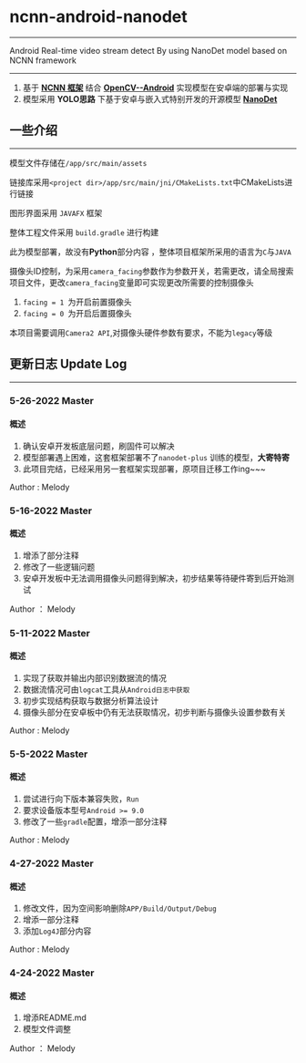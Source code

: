 
# ncnn-android-nanodet

---

Android Real-time video stream detect By using NanoDet model based on NCNN framework

---

1. 基于 [**NCNN 框架**](https://github.com/Tencent/ncnn) 结合 [**OpenCV--Android**](https://github.com/nihui/opencv-mobile) 实现模型在安卓端的部署与实现
2. 模型采用  **YOLO思路**  下基于安卓与嵌入式特别开发的开源模型 [**NanoDet**](https://github.com/RangiLyu/nanodet)


## 一些介绍

---

模型文件存储在```/app/src/main/assets```

链接库采用```<project dir>/app/src/main/jni/CMakeLists.txt```中CMakeLists进行链接

图形界面采用 ```JAVAFX``` 框架

整体工程文件采用 ```build.gradle``` 进行构建

此为模型部署，故没有**Python**部分内容 ，整体项目框架所采用的语言为```C```与```JAVA```

摄像头ID控制，为采用`camera_facing`参数作为参数开关，若需更改，请全局搜索项目文件，更改`camera_facing`变量即可实现更改所需要的控制摄像头

1. `facing = 1 `为开启前置摄像头
2. `facing = 0 `为开启后置摄像头

本项目需要调用`Camera2 API`,对摄像头硬件参数有要求，不能为`legacy`等级


## 更新日志 Update Log

---

### 5-26-2022 Master

#### 概述
1. 确认安卓开发板底层问题，刷固件可以解决
2. 模型部署遇上困难，这套框架部署不了```nanodet-plus``` 训练的模型，**大寄特寄**
3. 此项目完结，已经采用另一套框架实现部署，原项目迁移工作ing~~~

Author : Melody

### 5-16-2022 Master

#### 概述
1. 增添了部分注释
2. 修改了一些逻辑问题
3. 安卓开发板中无法调用摄像头问题得到解决，初步结果等待硬件寄到后开始测试

Author ： Melody

### 5-11-2022 Master

#### 概述
1. 实现了获取并输出内部识别数据流的情况
2. 数据流情况可由`logcat`工具从`Android日志中获取`
3. 初步实现结构获取与数据分析算法设计
4. 摄像头部分在安卓板中仍有无法获取情况，初步判断与摄像头设置参数有关

Author : Melody

### 5-5-2022 Master

#### 概述
1. 尝试进行向下版本兼容失败，```Run```
2. 要求设备版本型号```Android >= 9.0```
3. 修改了一些```gradle```配置，增添一部分注释

Author : Melody

### 4-27-2022 Master

#### 概述
1. 修改文件，因为空间影响删除```APP/Build/Output/Debug```
2. 增添一部分注释
3. 添加```Log4J```部分内容

Author : Melody


### 4-24-2022  Master

#### 概述

1. 增添README.md
2. 模型文件调整

Author ： Melody